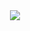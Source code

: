 <div align="center">
  <a href="https://github-readme-stats.vercel.app/api?username=DisoQ&include_all_commits=true&count_private=true&show_icons=true&line_height=20&title_color=2B5BBD&icon_color=1124BB&text_color=A1A1A1&bg_color=0,000000,130F40"><img src="https://github-readme-stats.vercel.app/api?username=disorderDS&include_all_commits=true&count_private=true&show_icons=true&line_height=20&title_color=2B5BBD&icon_color=1124BB&text_color=A1A1A1&bg_color=0,000000,130F40"></a>
</div>
